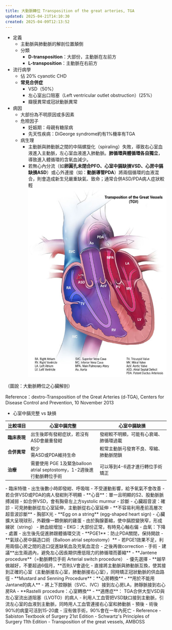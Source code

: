 ```yaml
---
title: 大動脈轉位 Transposition of the great arteries, TGA
updated: 2025-04-21T14:10:30
created: 2025-04-09T12:13:52
---
```


- 定義
  - 主動脈與肺動脈的解剖位置顛倒
  - 分類
    - **D-transposition**：大部份，主動脈在左前方
    - **L-transposition**：主動脈在右前方
- 流行病學
  - 佔 20% cyanotic CHD
  - **常見合併症**
    - VSD（50%）
    - 左心室出口阻塞（Left ventricular outlet obstruction）(25%）
    - 瓣膜異常或冠狀動脈異常
- 病因
  - 大部份為不明原因或多因素
  - 危險因子
    - 妊娠期：母親有糖尿病
    - 先天性疾病：DiGeorge syndrome約有1%機率有TGA
  - 病生理
    - 主動脈與肺動脈之間的中隔螺旋化（spiraling）失敗，導致右心室血液進入主動脈，左心室血液進入肺動脈。**肺循環與體循環各自獨立**，導致進入體循環的含氧血減少。
    - 若無心內分流（如**卵圓孔未閉合PFO、心室中膈缺損VSD、心房中膈缺損ASD**）或心外連接（如：**動脈導管PDA**）將兩個循環的血液混合，則會造成新生兒嚴重缺氣、致命；通常合併ASD/PDA病人症狀較輕
![image1](../../../../resources/bae0e2dfa6d443ce928175002f56d778.png)

（圖說：大動脈轉位之心臟解剖）

Reference：dextro-Transposition of the Great Arteries (d-TGA), Centers for Disease Control and Prevention, 10 November 2013

- 心室中膈完整 vs 缺損
<table>
<colgroup>
<col style="width: 14%" />
<col style="width: 42%" />
<col style="width: 42%" />
</colgroup>
<thead>
<tr class="header">
<th><strong>比較項目</strong></th>
<th><strong>心室中膈完整</strong></th>
<th><strong>心室中膈缺損</strong></th>
</tr>
</thead>
<tbody>
<tr class="odd">
<td><strong>臨床表現</strong></td>
<td>出生後即有發紺症狀，若沒有ASD會嚴重發紺</td>
<td>發紺較不明顯，可能有心衰竭、肺循環過載</td>
</tr>
<tr class="even">
<td><strong>合併異常</strong></td>
<td>較少<br />
需ASD或PDA維持生命</td>
<td>較常主動脈弓發育不良、窄縮、肺動脈閉鎖</td>
</tr>
<tr class="odd">
<td><strong>治療</strong></td>
<td>需要使用 PGE 1及緊急balloon atrial septostomy，1-2週後進行動脈轉位手術</td>
<td>可以等到4-6週才進行轉位手術矯正</td>
</tr>
</tbody>
</table>
- 臨床特徵
  - 出生後數小時即發紺、呼吸喘
    - 不受運動影響，給予氧氣不會改善
    - 若合併VSD或PDA的病人發紺則不明顯
  - **心音**：單一且明顯的S2、股動脈脈搏減弱
    - 如合併VSD，會有胸骨左上方systolic murmur
- 診斷
  - 心臟超音波：確診
    - 可見肺動脈從左心室延伸，主動脈從右心室延伸
    - **不容易利用產前高層次超音波診斷**
  - 胸部X光
    - **Egg on a string** (egg-shaped heart sign)
      - 心臟擴大呈現球形，外觀像一顆側躺的雞蛋
      - 由於胸腺萎縮，使中膈腔變狹窄，形成線狀（string）
    - 肺血紋增加
  - EKG：大部份正常，有時見心軸右偏
  - 血氧：下降
- 處置
  - 出生後先促進肺跟體循環交流
    - **PGE1**：防止PDA關閉，保持開啟
    - **氣球心房中膈造口術（Balloon atrial septostomy）**
      - 若PGE1效果不足，利用兩個心房之間的造口促進缺氧血及充氧血混合
      - 之後再做correction
  - 手術
    - 建議**出生兩週內，避免左心因長期供應低阻力的肺循環而萎縮**
    - **Jantene procedure**（=動脈轉位手術 Arterial switch procedure）
      - 優先選擇
      - **越早做越好，不要超過6個月，**否則LV會退化
      - 直接將主動脈與肺動脈互換，使其接到正確的心室（主動脈接左心室，肺動脈接右心室），同時矯正冠狀動脈的供血路徑
    - **Mustard and Senning Procedure**：**心房轉換**
      - **用於不能用Jantane的病人**
      - 將上下腔靜脈（SVC、IVC）接到左心房LA，肺靜脈接到右心房RA
    - **Rastelli procedure：心室轉換**
      - **適應症**： TGA合併大型VSD與左心室流出道阻塞（LVOTO）的病人
      - 利用人工血管把VSD缺口接到主動脈，引流左心室的血液到主動脈，同時用人工血管連接右心室和肺動脈
- 預後
  - 術後90%的病童可活到15-20歲
  - 沒有做手術，90%會在一年內死亡
- Reference
  - Sabiston Textbook of Surgery 21st Edition
  - Schwartz's Principles of Surgery 11th Edition
  - Transposition of the great vessels, AMBOSS
